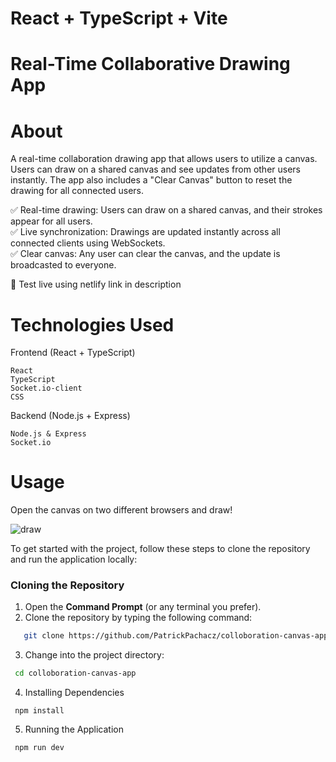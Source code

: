# React + TypeScript + Vite
# Real-Time Collaborative Drawing App

# About
<p> A real-time collaboration drawing app that allows users to utilize a canvas. Users can draw on a shared canvas and see updates from other users instantly. The app also includes a "Clear Canvas" button to reset the drawing for all connected users.

✅ Real-time drawing: Users can draw on a shared canvas, and their strokes appear for all users. <br>
✅ Live synchronization: Drawings are updated instantly across all connected clients using WebSockets. <br>
✅ Clear canvas: Any user can clear the canvas, and the update is broadcasted to everyone. <br>


🚀 Test live using netlify link in description

# Technologies Used

Frontend (React + TypeScript)

    React 
    TypeScript 
    Socket.io-client 
    CSS

Backend (Node.js + Express)

    Node.js & Express
    Socket.io 

# Usage

Open the canvas on two different browsers and draw!

![draw](https://github.com/user-attachments/assets/0e2cf87c-e99b-44d6-9bce-71fa3d0f5fe6)

To get started with the project, follow these steps to clone the repository and run the application locally:

### Cloning the Repository

1. Open the **Command Prompt** (or any terminal you prefer).
2. Clone the repository by typing the following command:
```bash
   git clone https://github.com/PatrickPachacz/colloboration-canvas-app.git
```
3. Change into the project directory:
```bash
 cd colloboration-canvas-app
```
4. Installing Dependencies
```
 npm install
```

5. Running the Application
```
 npm run dev


